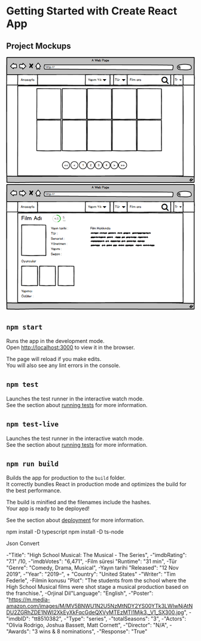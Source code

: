 # Getting Started with Create React App

## Project Mockups

![HomePage](./drawmockups/HomePage.png)
![HomePage Active Menu](./drawmockups/Detail.png)

<!-- ![Project Video](./project.gif) -->

## `npm start`

Runs the app in the development mode.\
Open [http://localhost:3000](http://localhost:3000) to view it in the browser.

The page will reload if you make edits.\
You will also see any lint errors in the console.

## `npm test`

Launches the test runner in the interactive watch mode.\
See the section about [running tests](https://facebook.github.io/create-react-app/docs/running-tests) for more information.

## `npm test-live`

Launches the test runner in the interactive watch mode.\
See the section about [running tests](https://facebook.github.io/create-react-app/docs/running-tests) for more information.

## `npm run build`

Builds the app for production to the `build` folder.\
It correctly bundles React in production mode and optimizes the build for the best performance.

The build is minified and the filenames include the hashes.\
Your app is ready to be deployed!

See the section about [deployment](https://facebook.github.io/create-react-app/docs/deployment) for more information.

npm install -D typescript
npm install -D ts-node

Json Convert

-"Title": "High School Musical: The Musical - The Series",
-"imdbRating": "7.1" /10,
-"imdbVotes": "6,471",
-Film süresi "Runtime": "31 min",
-Tür "Genre": "Comedy, Drama, Musical",
-Yayın tarihi "Released": "12 Nov 2019",
-"Year": "2019–", + "Country": "United States"
-"Writer": "Tim Federle",
-Filmin konusu "Plot": "The students from the school where the High School Musical films were shot stage a musical production based on the franchise.",
-Orjinal Dil"Language": "English",
-"Poster": "https://m.media-amazon.com/images/M/MV5BNWU1N2U5NzMtNDY2YS00YTk3LWIwNjAtNDU2ZGRhZDE1NWI2XkEyXkFqcGdeQXVyMTEzMTI1Mjk3._V1_SX300.jpg",
-"imdbID": "tt8510382",
-"Type": "series",
-"totalSeasons": "3",
-"Actors": "Olivia Rodrigo, Joshua Bassett, Matt Cornett",
-"Director": "N/A",
-"Awards": "3 wins & 8 nominations",
-"Response": "True"

